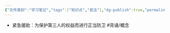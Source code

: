 ```yaml
---
{"文件类别":"学习笔记","tags":["知识点","民法"],"dg-publish":true,"permalink":"/学习笔记studyup/知识点cheese/紧急援助/","dgPassFrontmatter":true,"created":"2024-09-17T15:21:55.278+08:00","updated":"2024-10-25T12:16:06.800+08:00"}
---
```


- 紧急援助：为保护第三人的权益而进行正当防卫 #背诵/概念 